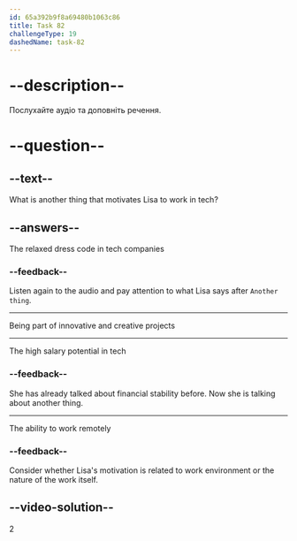 ```yaml
---
id: 65a392b9f8a69480b1063c86
title: Task 82
challengeType: 19
dashedName: task-82
---
```


<!--
AUDIO REFERENCE:
Lisa: Collaborating with diverse teams can be exciting, Brian. Another thing was the chance to be part of projects that push the limits of innovation and creativity.
-->

# --description--

Послухайте аудіо та доповніть речення.

# --question--

## --text--

What is another thing that motivates Lisa to work in tech?

## --answers--

The relaxed dress code in tech companies

### --feedback--

Listen again to the audio and pay attention to what Lisa says after `Another thing`.

---

Being part of innovative and creative projects

---

The high salary potential in tech

### --feedback--

She has already talked about financial stability before. Now she is talking about another thing.

---

The ability to work remotely

### --feedback--

Consider whether Lisa's motivation is related to work environment or the nature of the work itself.

## --video-solution--

2

